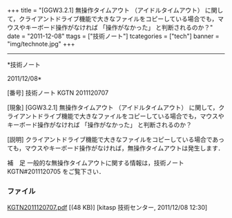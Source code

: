﻿+++
title = "[GGW3.2.1] 無操作タイムアウト （アイドルタイムアウト） に関して，クライアントドライブ機能で大きなファイルをコピーしている場合でも，マウスやキーボード操作がなければ 「操作がなかった」 と判断されるのか？"
date = "2011-12-08"
ttags = ["技術ノート"]
tcategories = ["tech"]
banner = "img/technote.jpg"
+++

-----------------------------------------------------------------------------------------------------------------------------

*技術ノート

2011/12/08*


[番号]
技術ノート KGTN 2011120707

[現象]
[GGW3.2.1] 無操作タイムアウト （アイドルタイムアウト）
に関して，クライアントドライブ機能で大きなファイルをコピーしている場合でも，マウスやキーボード操作がなければ
「操作がなかった」 と判断されるのか？

[説明]
クライアントドライブ機能で大きなファイルをコピーしている場合であっても，マウスやキーボード操作がなければ，無操作タイムアウトは発生します．

補　足
一般的な無操作タイムアウトに関する情報は，技術ノート KGTN#2011120705
をご覧下さい．


### ファイル

 
 


[KGTN2011120707.pdf](http://techreport.kitasp.net/attachments/download/734/KGTN2011120707.pdf)
 [(48 KB)] [kitasp 技術センター, 2011/12/08
12:30]


 


 

